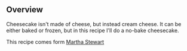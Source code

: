 ## Overview

Cheesecake isn't made of cheese, but instead cream cheese. It can be either baked or frozen, but in this recipe I'll do a no-bake cheesecake.

This recipe comes form [Martha Stewart](https://www.marthastewart.com/858246/no-bake-cheesecake)
